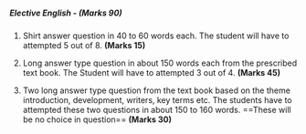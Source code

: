 ##### Elective English - (Marks 90)

1. Shirt answer question in 40 to 60 words each. The student will have to attempted 5 out of 8. **(Marks 15)**

2. Long answer type question in about 150 words each from the prescribed text book. The Student will have to attempted 3 out of 4. **(Marks 45)**

3. Two long answer type question from the text book based on the theme introduction, development, writers, key terms etc. The students have to attempted these two questions in about 150 to 160 words. ==These will be no choice in question== **(Marks 30)**
